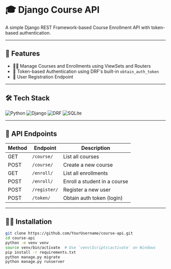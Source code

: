 # 🎓 Django Course API

A simple Django REST Framework-based Course Enrollment API with token-based authentication.

---

## 🚀 Features

- 🧑‍🏫 Manage Courses and Enrollments using ViewSets and Routers
- 🔐 Token-based Authentication using DRF's built-in `obtain_auth_token`
- 📝 User Registration Endpoint

---

## 🛠️ Tech Stack

![Python](https://img.shields.io/badge/Python-3776AB?style=for-the-badge&logo=python&logoColor=white)
![Django](https://img.shields.io/badge/Django-092E20?style=for-the-badge&logo=django&logoColor=white)
![DRF](https://img.shields.io/badge/DRF-ff1709?style=for-the-badge&logo=django&logoColor=white)
![SQLite](https://img.shields.io/badge/SQLite-07405E?style=for-the-badge&logo=sqlite&logoColor=white)

---

## 📂 API Endpoints

| Method | Endpoint        | Description                     |
|--------|------------------|---------------------------------|
| GET    | `/course/`       | List all courses                |
| POST   | `/course/`       | Create a new course             |
| GET    | `/enroll/`       | List all enrollments            |
| POST   | `/enroll/`       | Enroll a student in a course    |
| POST   | `/register/`     | Register a new user             |
| POST   | `/token/`        | Obtain auth token (login)       |

---

## 🧑‍💻 Installation

```bash
git clone https://github.com/YourUsername/course-api.git
cd course-api
python -m venv venv
source venv/bin/activate  # Use `venv\Scripts\activate` on Windows
pip install -r requirements.txt
python manage.py migrate
python manage.py runserver
